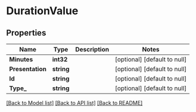 # DurationValue

## Properties
Name | Type | Description | Notes
------------ | ------------- | ------------- | -------------
**Minutes** | **int32** |  | [optional] [default to null]
**Presentation** | **string** |  | [optional] [default to null]
**Id** | **string** |  | [optional] [default to null]
**Type_** | **string** |  | [optional] [default to null]

[[Back to Model list]](../README.md#documentation-for-models) [[Back to API list]](../README.md#documentation-for-api-endpoints) [[Back to README]](../README.md)

